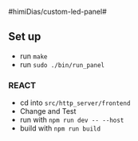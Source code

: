 #himiDias/custom-led-panel#

## Set up ##
- run `make`
- run `sudo ./bin/run_panel`


### REACT
- cd into `src/http_server/frontend`
- Change and Test
- run with `npm run dev -- --host`
- build with `npm run build`